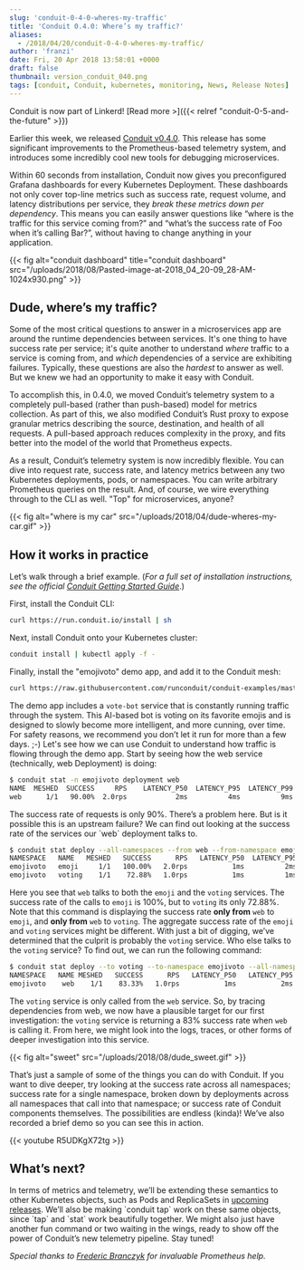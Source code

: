 ```yaml
---
slug: 'conduit-0-4-0-wheres-my-traffic'
title: 'Conduit 0.4.0: Where’s my traffic?'
aliases:
  - /2018/04/20/conduit-0-4-0-wheres-my-traffic/
author: 'franzi'
date: Fri, 20 Apr 2018 13:58:01 +0000
draft: false
thumbnail: version_conduit_040.png
tags: [conduit, Conduit, kubernetes, monitoring, News, Release Notes]
---
```


Conduit is now part of Linkerd! [Read more >]({{< relref
"conduit-0-5-and-the-future" >}})

Earlier this week, we released [Conduit v0.4.0](https://github.com/runconduit/conduit/releases/tag/v0.4.0). This release has some significant improvements to the Prometheus-based telemetry system, and introduces some incredibly cool new tools for debugging microservices.

Within 60 seconds from installation, Conduit now gives you preconfigured Grafana dashboards for every Kubernetes Deployment. These dashboards not only cover top-line metrics such as success rate, request volume, and latency distributions per service, they _break these metrics down per dependency_. This means you can easily answer questions like “where is the traffic for this service coming from?” and “what’s the success rate of Foo when it’s calling Bar?”, without having to change anything in your application.

{{< fig
  alt="conduit dashboard"
  title="conduit dashboard"
  src="/uploads/2018/08/Pasted-image-at-2018_04_20-09_28-AM-1024x930.png" >}}

## Dude, where’s my traffic?

Some of the most critical questions to answer in a microservices app are around the runtime dependencies between services. It's one thing to have success rate per service; it's quite another to understand _where_ traffic to a service is coming from, and _which_ dependencies of a service are exhibiting failures. Typically, these questions are also the _hardest_ to answer as well. But we knew we had an opportunity to make it easy with Conduit.

To accomplish this, in 0.4.0, we moved Conduit’s telemetry system to a completely pull-based (rather than push-based) model for metrics collection. As part of this, we also modified Conduit’s Rust proxy to expose granular metrics describing the source, destination, and health of all requests. A pull-based approach reduces complexity in the proxy, and fits better into the model of the world that Prometheus expects.

As a result, Conduit’s telemetry system is now incredibly flexible. You can dive into request rate, success rate, and latency metrics between any two Kubernetes deployments, pods, or namespaces. You can write arbitrary Prometheus queries on the result. And, of course, we wire everything through to the CLI as well. "Top" for microservices, anyone?

{{< fig
  alt="where is my car"
  src="/uploads/2018/04/dude-wheres-my-car.gif" >}}

## How it works in practice

Let’s walk through a brief example. (_For a full set of installation instructions, see the official_ [_Conduit Getting Started Guide_](https://conduit.io/getting-started/).)

First, install the Conduit CLI:

```bash
curl https://run.conduit.io/install | sh
```

Next, install Conduit onto your Kubernetes cluster:

```bash
conduit install | kubectl apply -f -
```

Finally, install the "emojivoto" demo app, and add it to the Conduit mesh:

```bash
curl https://raw.githubusercontent.com/runconduit/conduit-examples/master/emojivoto/emojivoto.yml | conduit inject - | kubectl apply -f -
```

The demo app includes a `vote-bot` service that is constantly running traffic through the system. This AI-based bot is voting on its favorite emojis and is designed to slowly become more intelligent, and more cunning, over time. For safety reasons, we recommend you don’t let it run for more than a few days. ;-) Let's see how we can use Conduit to understand how traffic is flowing through the demo app. Start by seeing how the web service (technically, web Deployment) is doing:

```bash
$ conduit stat -n emojivoto deployment web
NAME  MESHED  SUCCESS     RPS    LATENCY_P50  LATENCY_P95  LATENCY_P99
web      1/1   90.00%  2.0rps            2ms          4ms          9ms
```

The success rate of requests is only 90%. There’s a problem here. But is it possible this is an upstream failure? We can find out looking at the success rate of the services our \`web\` deployment talks to.

```bash
$ conduit stat deploy --all-namespaces --from web --from-namespace emojivoto
NAMESPACE   NAME   MESHED   SUCCESS      RPS   LATENCY_P50  LATENCY_P95   LATENCY_P99
emojivoto   emoji     1/1   100.00%   2.0rps           1ms          2ms           2ms
emojivoto   voting    1/1    72.88%   1.0rps           1ms          1ms           1ms
```

Here you see that `web` talks to both the `emoji` and the `voting` services. The success rate of the calls to `emoji` is 100%, but to `voting` its only 72.88%. Note that this command is displaying the success rate **only from** `web` to `emoji`, and **only from** `web` to `voting`. The aggregate success rate of the `emoji` and `voting` services might be different. With just a bit of digging, we’ve determined that the culprit is probably the `voting` service. Who else talks to the `voting` service? To find out, we can run the following command:

```bash
$ conduit stat deploy --to voting --to-namespace emojivoto --all-namespaces
NAMESPACE   NAME MESHED   SUCCESS      RPS   LATENCY_P50   LATENCY_P95   LATENCY_P99
emojivoto    web    1/1    83.33%   1.0rps           1ms           2ms           2ms
```

The `voting` service is only called from the `web` service. So, by tracing dependencies from web, we now have a plausible target for our first investigation: the `voting` service is returning a 83% success rate when `web` is calling it. From here, we might look into the logs, traces, or other forms of deeper investigation into this service.

{{< fig
  alt="sweet"
  src="/uploads/2018/08/dude_sweet.gif" >}}

That’s just a sample of some of the things you can do with Conduit. If you want to dive deeper, try looking at the success rate across all namespaces; success rate for a single namespace, broken down by deployments across all namespaces that call into that namespace; or success rate of Conduit components themselves. The possibilities are endless (kinda)! We’ve also recorded a brief demo so you can see this in action.

{{< youtube R5UDKgX72tg >}}

## What’s next?

In terms of metrics and telemetry, we’ll be extending these semantics to other Kubernetes objects, such as Pods and ReplicaSets in [upcoming releases](https://conduit.io/roadmap). We’ll also be making \`conduit tap\` work on these same objects, since \`tap\` and \`stat\` work beautifully together. We might also just have another fun command or two waiting in the wings, ready to show off the power of Conduit’s new telemetry pipeline. Stay tuned!

_Special thanks to [Frederic Branczyk](https://github.com/brancz) for invaluable Prometheus help._
